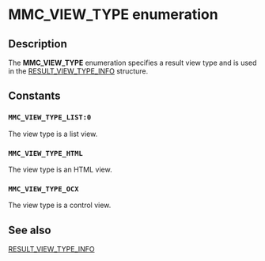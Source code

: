 # MMC_VIEW_TYPE enumeration

## Description

The
**MMC_VIEW_TYPE** enumeration specifies a result view type and is used in the
[RESULT_VIEW_TYPE_INFO](https://learn.microsoft.com/windows/desktop/api/mmc/ns-mmc-result_view_type_info) structure.

## Constants

### `MMC_VIEW_TYPE_LIST:0`

The view type is a list view.

### `MMC_VIEW_TYPE_HTML`

The view type is an HTML view.

### `MMC_VIEW_TYPE_OCX`

The view type is a control view.

## See also

[RESULT_VIEW_TYPE_INFO](https://learn.microsoft.com/windows/desktop/api/mmc/ns-mmc-result_view_type_info)